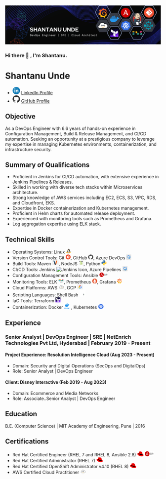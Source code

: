 ![logo](https://github.com/shantanu789/shantanu789/blob/main/Dark%20colors%20DevOps%20tools%20with%20Name%20(1).png)
### Hi there 👋 , I'm Shantanu. 
<!-- MyName -->
<h1>Shantanu Unde</h1>

<!-- Contact Information -->
<ul>
  <!-- <li>Email: <a href="mailto:MyEmail@Address">MyEmail@Address</a></li> -->
  <li><a href="www.linkedin.com/in/shantanu-unde"><img src="linkedin_icon.png" alt="LinkedIn Icon" width="24" height="24"></a> <a href="www.linkedin.com/in/shantanu-unde">LinkedIn Profile</a></li>
  <li><a href="www.github.com/shantanu789"><img src="github_icon.png" alt="GitHub Icon" width="24" height="24"></a> <a href="www.github.com/shantanu789">GitHub Profile</a></li>
</ul>

<!-- Objective -->
<h2>Objective</h2>
<p>
  As a DevOps Engineer with 6.6 years of hands-on experience in Configuration Management, Build & Release Management, and CI/CD automation. Seeking an opportunity at a prestigious company to leverage my expertise in managing Kubernetes environments, containerization, and infrastructure security.
</p>

<!-- Summary of Qualifications -->
<h2>Summary of Qualifications</h2>
<ul>
  <li>Proficient in Jenkins for CI/CD automation, with extensive experience in Jenkins Pipelines & Releases.</li>
  <li>Skilled in working with diverse tech stacks within Microservices architecture.</li>
  <li>Strong knowledge of AWS services including EC2, ECS, S3, VPC, RDS, and Cloudfront, EKS.</li>
  <li>Expertise in Docker containerization and Kubernetes management.</li>
  <li>Proficient in Helm charts for automated release deployment.</li>
  <li>Experienced with monitoring tools such as Prometheus and Grafana.</li>
  <li>Log aggregation expertise using ELK stack.</li>
  <!-- Add more qualifications here -->
</ul>

<!-- Technical Skills -->
<h2>Technical Skills</h2>
<ul>
  <li>Operating Systems: Linux <img src="linux_icon.png" alt="Linux Icon" width="16" height="16"></li>
  <li>Version Control Tools: Git <img src="git_icon.png" alt="Git Icon" width="16" height="16">, GitHub <img src="github_icon.png" alt="GitHub Icon" width="16" height="16">, Azure DevOps <img src="azure_devops_icon.png" alt="Azure DevOps Icon" width="16" height="16"></li>
  <li>Build Tools: Maven <img src="maven_icon.png" alt="Maven Icon" width="21" height="16">, NodeJS <img src="nodejs_icon.jpg" alt="NodeJs Icon" width="16" height="16">, Python <img src="python_icon.png" alt="Python Icon" width="16" height="16"></li>
  <li>CI/CD Tools: Jenkins <img src="jenkins_icon.png" alt="Jenkins Icon" width="22" height="22">, Azure Pipelines <img src="azure_devops_icon.png" alt="Azure DevOps Icon" width="16" height="16"></li>
  <li>Configuration Management Tools: Ansible <img src="ansible_icon.png" alt="Ansible Icon" width="28" height="16"></li>
  <li>Monitoring Tools: ELK <img src="elk_icon.png" alt="ELK Icon" width="18" height="18">, Prometheus <img src="prometheus_icon.png" alt="Prometheus Icon" width="16" height="16">, Grafana <img src="grafana_icon.png" alt="Grafana Icon" width="16" height="16"></li> 
  <li>Cloud Platforms: AWS <img src="aws_icon.png" alt="AWS Icon" width="19" height="16">, GCP <img src="gcp_icon.png" alt="GCP Icon" width="19" height="16"></li> 
  <li>Scripting Languages: Shell Bash <img src="bash_icon.png" alt="Bash Icon" width="20" height="20"></li>
  <li>IaC Tools: Terraform <img src="terraform_icon.png" alt="Terraform Icon" width="16" height="16"></li>
  <li>Containerization: Docker <img src="docker_icon.png" alt="Docker Icon" width="18" height="18"> , Kubernetes <img src="kubernetes_icon.png" alt="Kubernetes Icon" width="18" height="16"></li>
</ul>

<!-- Experience -->
<h2>Experience</h2>

<!-- Senior Analyst | DevOps Engineer | NetEnrich Technologies Pvt Ltd -->
<h3>Senior Analyst | DevOps Engineer | SRE | NetEnrich Technologies Pvt Ltd, Hyderabad | February 2019 - Present</h3>

<!-- Project Experience: Resolution Intelligence Cloud -->
<h4>Project Experience: Resolution Intelligence Cloud (Aug 2023 - Present)</h4>
<ul>
  <li>Domain: Security and Digital Operations (SecOps and DigitalOps)</li>
  <li>Role: Senior Analyst | DevOps Engineer</li>
  <!-- Add project details here -->
</ul>

<!-- Client: Disney Interactive -->
<h4>Client: Disney Interactive (Feb 2019 - Aug 2023)</h4>
<ul>
  <li>Domain: Ecommerce and Media Networks</li>
  <li>Role: Associate..Senior Analyst | DevOps Engineer</li>
  <!-- Add project details here -->
  <!-- Use icons for DevOps, Agile Methodology, CI/CD, IaC, AWS, etc. -->
</ul>

<!-- Education -->
<h2>Education</h2>
<p>
  B.E. (Computer Science) | MIT Academy of Engineering, Pune | 2016
</p>

<!-- Certifications -->
<h2>Certifications</h2>
<ul>
  <li>Red Hat Certified Engineer (RHEL 7 and RHEL 8, Ansible 2.8) <img src="rhca_icon.png" alt="RHCA Icon" width="20" height="16"> <img src="ansible_icon.png" alt="Ansible Icon" width="30" height="18"></li>
  <li>Red Hat Certified Administrator (RHEL 7) <img src="rhca_icon.png" alt="RHCA Icon" width="20" height="16"></li>
  <li>Red Hat Certified OpenShift Administrator v4.10 (RHEL 8) <img src="rhca_icon.png" alt="RHCA Icon" width="20" height="16"></li>
  <li>AWS Certified Cloud Practitioner <img src="aws_icon.png" alt="AWS Icon" width="19" height="16"></li>
</ul>

<!--
**shantanu789/shantanu789** is a ✨ _special_ ✨ repository because its `README.md` (this file) appears on your GitHub profile.

Here are some ideas to get you started:


- 🔭 I’m currently working on ...A project in DevOps
- 🌱 I’m currently learning ... Kuberneted with monitoring
- 👯 I’m looking to collaborate on ... Learning DevOps new technologies
- 🤔 I’m looking for help with ... Kafka
- 💬 Ask me about ... Linux, Shell Scripting, Jenkins, Ansible and much more
- 📫 How to reach me: ... www.linkedin.com/in/shantanu-u-8b0117146
- 😄 Pronouns: ... Shan-ta-nu
- ⚡ Fun fact: ... Professional life becoming funny 😅. 
-->
